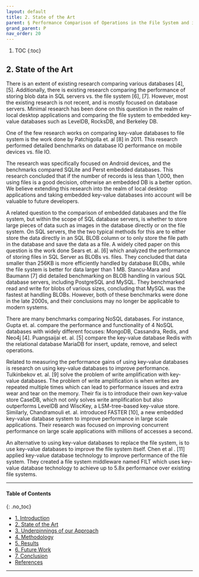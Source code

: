 ```yaml
---
layout: default
title: 2. State of the Art
parent: § Performance Comparison of Operations in the File System and in Embedded Key-Value Databases 
grand_parent: P 
nav_order: 20 
---
```

<style>
.dont-break-out {
  /* These are technically the same, but use both */
  overflow-wrap: break-word;
  word-wrap: break-word;

     -ms-word-break: break-all;
  /* This is the dangerous one in WebKit, as it breaks things wherever */
  word-break: break-all;
  /* Instead use this non-standard one: */
  word-break: break-word;
}

.youtube-container {
    position: relative;
    width: 100%;
    height: 0;
    padding-bottom: 56.25%;
}
.youtube-video {
    position: absolute;
    top: 0;
    left: 0;
    width: 100%;
    height: 100%;
}

</style>

<div class="dont-break-out" markdown="1">

1. TOC
{:toc}

## 2. State of the Art
There is an extent of existing research comparing various databases [4], [5]. Additionally, there is existing research comparing the performance of storing blob data in SQL servers vs. the file system [6], [7]. However, most the existing research is not recent, and is mostly focused on database servers. Minimal research has been done on this question in the realm of local desktop applications and comparing the file system to embedded key-value databases such as LevelDB, RocksDB, and Berkeley DB.

One of the few research works on comparing key-value databases to file system is the work done by Patchigolla et. al [8] in 2011. This research performed detailed benchmarks on database IO performance on mobile devices vs. file IO.

The research was specifically focused on Android devices, and the benchmarks compared SQLite and Perst embedded databases. This research concluded that if the number of records is less than 1,000, then using files is a good decision, otherwise an embedded DB is a better option. We believe extending this research into the realm of local desktop applications and taking embedded key-value databases into account will be valuable to future developers.

A related question to the comparison of embedded databases and the file system, but within the scope of SQL database servers, is whether to store large pieces of data such as images in the database directly or on the file system. On SQL servers, the the two typical methods for this are to either store the data directly in an SQL BLOB column or to only store the file path in the database and save the data as a file. A widely cited paper on this question is the work done Sears et. al. [6] which analyzed the performance of storing files in SQL Server as BLOBs vs. files. They concluded that data smaller than 256KB is more efficiently handled by database BLOBs, while the file system is better for data larger than 1 MB. Stancu-Mara and Baumann [7] did detailed benchmarking on BLOB handling in various SQL database servers, including PostgreSQL and MySQL. They benchmarked read and write for blobs of various sizes, concluding that MySQL was the fastest at handling BLOBs. However, both of these benchmarks were done in the late 2000s, and their conclusions may no longer be applicable to modern systems.

There are many benchmarks comparing NoSQL databases. For instance, Gupta et. al. compare the performance and functionality of 4 NoSQL databases with widely different focuses: MongoDB, Cassandra, Redis, and Neo4j [4]. Puangsaijai et. al. [5] compare the key-value database Redis with the relational database MariaDB for insert, update, remove, and select operations.

Related to measuring the performance gains of using key-value databases is research on using key-value databases to improve performance. Tulkinbekov et. al. [9] solve the problem of write amplification with key-value databases. The problem of write amplification is when writes are repeated multiple times which can lead to performance issues and extra wear and tear on the memory. Their fix is to introduce their own key-value store CaseDB, which not only solves write amplification but also outperforms LevelDB and WiscKey, a LSM-tree-based key-value store. Similarly, Chandramouli et. al. introduced FASTER [10], a new embedded key-value database system to improve performance in large scale applications. Their research was focused on improving concurrent performance on large scale applications with millions of accesses a second.

An alternative to using key-value databases to replace the file system, is to use key-value databases to improve the file system itself. Chen et al . [11] applied key-value database technology to improve performance of the file system. They created a file system middleware named FILT which uses key-value database technology to achieve up to 5.8x performance over existing file systems.

***

#### Table of Contents
{: .no_toc}

<ul><li> <a href="/docs/P/Performance-Comparison-of-Operations-in-the-File-System-and-in-Embedded-Key-Value-Databases-1/">
1. Introduction</a></li><li> <a href="/docs/P/Performance-Comparison-of-Operations-in-the-File-System-and-in-Embedded-Key-Value-Databases-2/">
2. State of the Art</a></li><li> <a href="/docs/P/Performance-Comparison-of-Operations-in-the-File-System-and-in-Embedded-Key-Value-Databases-3/">
3. Underpinnings of our Approach</a></li><li> <a href="/docs/P/Performance-Comparison-of-Operations-in-the-File-System-and-in-Embedded-Key-Value-Databases-4/">
4. Methodology</a></li><li> <a href="/docs/P/Performance-Comparison-of-Operations-in-the-File-System-and-in-Embedded-Key-Value-Databases-5/">
5. Results</a></li><li> <a href="/docs/P/Performance-Comparison-of-Operations-in-the-File-System-and-in-Embedded-Key-Value-Databases-6/">
6. Future Work</a></li><li> <a href="/docs/P/Performance-Comparison-of-Operations-in-the-File-System-and-in-Embedded-Key-Value-Databases-7/">
7. Conclusion</a></li><li> <a href="/docs/P/Performance-Comparison-of-Operations-in-the-File-System-and-in-Embedded-Key-Value-Databases-8/">
References</a></li></ul>

***

</div>
